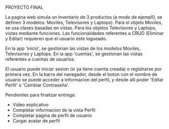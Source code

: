 PROYECTO FINAL

La pagina web simula un inventario de 3 productos (a modo de ejempl0, se definen 3 modelos: Moviles, Televisores y Laptops).
Para el objeto Moviles, se usa clases basadas en vistas.
Para los objetos Televisores y Laptops, vistas mediante funciones.
Las funcionalidades referentes a CRUD (Eliminar y Editar) requieren que el usuario este logueado.

En la app 'inicio', se gestionan las vistas de los modelos Moviles, Televisores y Laptops.
En la app 'cuentas', se gestionan las vistas referentes a cuentas de usuarios.

El usuario puede iniciar sesion (si ya tiene cuenta creada) o registrarse por primera vez.
En la barra del navegador, desde el boton con el nombre de usuario se puede acceder a informacion del perfil, y desde alli poder 'Editar Perfil' o 'Cambiar Contraseña'.



Pendientes para finalizar entrega:
- Video explicativo
- Completar informacion de la vista Perfil
- Completar pagina de perfil de usuario
- Cargar avatar de perfil
